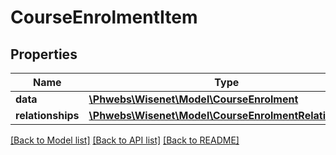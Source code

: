 # CourseEnrolmentItem

## Properties
Name | Type | Description | Notes
------------ | ------------- | ------------- | -------------
**data** | [**\Phwebs\Wisenet\Model\CourseEnrolment**](CourseEnrolment.md) |  | [optional] 
**relationships** | [**\Phwebs\Wisenet\Model\CourseEnrolmentRelationships**](CourseEnrolmentRelationships.md) |  | [optional] 

[[Back to Model list]](../../README.md#documentation-for-models) [[Back to API list]](../../README.md#documentation-for-api-endpoints) [[Back to README]](../../README.md)

